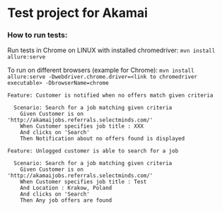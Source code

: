 # Test project for Akamai

### How to run tests: 

Run tests in Chrome on LINUX with installed chromedriver:
`mvn install allure:serve`

To run on different browsers (example for Chrome):
`mvn install allure:serve -Dwebdriver.chrome.driver=<link to chromedriver executable> -DbrowserName=chrome`

````
Feature: Customer is notified when no offers match given criteria

  Scenario: Search for a job matching given criteria
    Given Customer is on 'http://akamaijobs.referrals.selectminds.com/'
    When Customer specifies job title : XXX
    And clicks on 'Search'
    Then Notification about no offers found is displayed

Feature: Unlogged customer is able to search for a job

  Scenario: Search for a job matching given criteria
    Given Customer is on 'http://akamaijobs.referrals.selectminds.com/'
    When Customer specifies job title : Test
    And Location : Krakow, Poland
    And clicks on 'Search'
    Then Any job offers are found
